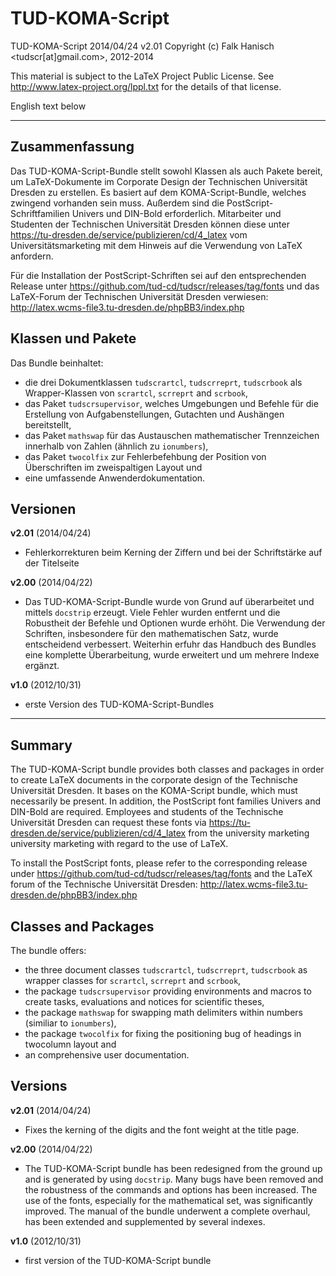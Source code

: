 
TUD-KOMA-Script
===============

TUD-KOMA-Script 2014/04/24 v2.01
Copyright (c) Falk Hanisch <tudscr[at]gmail.com>, 2012-2014

This material is subject to the LaTeX Project Public License.
See http://www.latex-project.org/lppl.txt for the details of that license.

English text below

-------------------------------------------------------------------------------

Zusammenfassung
---------------

Das TUD-KOMA-Script-Bundle stellt sowohl Klassen als auch Pakete bereit, um 
LaTeX-Dokumente im Corporate Design der Technischen Universität Dresden zu 
erstellen. Es basiert auf dem KOMA-Script-Bundle, welches zwingend vorhanden 
sein muss. Außerdem sind die PostScript-Schriftfamilien Univers und DIN-Bold 
erforderlich. Mitarbeiter und Studenten der Technischen Universität Dresden 
können diese unter https://tu-dresden.de/service/publizieren/cd/4_latex vom 
Universitätsmarketing  mit dem Hinweis auf die Verwendung von LaTeX anfordern.

Für die Installation der PostScript-Schriften sei auf den entsprechenden 
Release unter https://github.com/tud-cd/tudscr/releases/tag/fonts und das 
LaTeX-Forum der Technischen Universität Dresden verwiesen: 
http://latex.wcms-file3.tu-dresden.de/phpBB3/index.php


Klassen und Pakete
------------------

Das Bundle beinhaltet:

+ die drei Dokumentklassen `tudscrartcl`, `tudscrreprt`, `tudscrbook` als
  Wrapper-Klassen von `scrartcl`, `scrreprt` and `scrbook`,
+ das Paket `tudscrsupervisor`, welches Umgebungen und Befehle für die
  Erstellung von Aufgabenstellungen, Gutachten und Aushängen bereitstellt,
+ das Paket `mathswap` für das Austauschen mathematischer Trennzeichen 
  innerhalb von Zahlen (ähnlich zu `ionumbers`),
+ das Paket `twocolfix` zur Fehlerbefehbung der Position von Überschriften im
  zweispaltigen Layout und
+ eine umfassende Anwenderdokumentation.

Versionen
---------

**v2.01** (2014/04/24)
+ Fehlerkorrekturen beim Kerning der Ziffern und bei der Schriftstärke auf der 
  Titelseite
  
**v2.00** (2014/04/22)
+ Das TUD-KOMA-Script-Bundle wurde von Grund auf überarbeitet und mittels 
  `docstrip` erzeugt. Viele Fehler wurden entfernt und die Robustheit der 
  Befehle und Optionen wurde erhöht. Die Verwendung der Schriften, insbesondere 
  für den mathematischen Satz, wurde entscheidend verbessert. Weiterhin erfuhr 
  das Handbuch des Bundles eine komplette Überarbeitung, wurde erweitert und um 
  mehrere Indexe ergänzt.

**v1.0** (2012/10/31)
+ erste Version des TUD-KOMA-Script-Bundles

-------------------------------------------------------------------------------

Summary
-------

The TUD-KOMA-Script bundle provides both classes and packages in order to 
create LaTeX documents in the corporate design of the Technische Universität 
Dresden. It bases on the KOMA-Script bundle, which must necessarily be present.
In addition, the PostScript font families Univers and DIN-Bold are required. 
Employees and students of the Technische Universität Dresden can request these
fonts via  https://tu-dresden.de/service/publizieren/cd/4_latex from the 
university marketing university marketing with regard to the use of LaTeX.

To install the PostScript fonts, please refer to the corresponding release 
under https://github.com/tud-cd/tudscr/releases/tag/fonts and the LaTeX forum 
of the Technische Universität Dresden: 
http://latex.wcms-file3.tu-dresden.de/phpBB3/index.php

Classes and Packages
--------------------

The bundle offers:

+ the three document classes `tudscrartcl`, `tudscrreprt`, `tudscrbook` as
  wrapper classes for `scrartcl`, `scrreprt` and `scrbook`,
+ the package `tudscrsupervisor` providing environments and macros to create
  tasks, evaluations and notices for scientific theses,
+ the package `mathswap` for swapping math delimiters within numbers (similiar
  to `ionumbers`),
+ the package `twocolfix` for fixing the positioning bug of headings in
  twocolumn layout and
+ an comprehensive user documentation.

Versions
--------

**v2.01** (2014/04/24)
+ Fixes the kerning of the digits and the font weight at the title page.

**v2.00** (2014/04/22)
+ The TUD-KOMA-Script bundle has been redesigned from the ground up and is 
  generated by using `docstrip`. Many bugs have been removed and the robustness 
  of the commands and options has been increased. The use of the fonts, 
  especially for the mathematical set, was significantly improved. The manual 
  of the bundle underwent a complete overhaul, has been extended and 
  supplemented by several indexes.

**v1.0** (2012/10/31)
+ first version of the TUD-KOMA-Script bundle